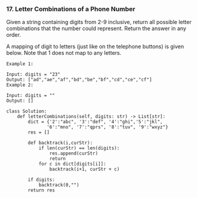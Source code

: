 ### 17. Letter Combinations of a Phone Number
Given a string containing digits from 2-9 inclusive, return all possible letter combinations that the number could represent. Return the answer in any order.

A mapping of digit to letters (just like on the telephone buttons) is given below. Note that 1 does not map to any letters.

```
Example 1:

Input: digits = "23"
Output: ["ad","ae","af","bd","be","bf","cd","ce","cf"]
Example 2:

Input: digits = ""
Output: []
```

```
class Solution:
    def letterCombinations(self, digits: str) -> List[str]:
        dict = {'2':"abc", '3':"def", '4':"ghi",'5':"jkl",
               '6':"mno", '7':"qprs", '8':"tuv", '9':"wxyz"}
        res = []
        
        def backtrack(i,curStr):
            if len(curStr) == len(digits):
                res.append(curStr)
                return  
            for c in dict[digits[i]]:
                backtrack(i+1, curStr + c)
        
        if digits:
            backtrack(0,"")
        return res
 ```
                
            
            
        
